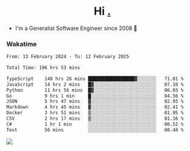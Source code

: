 <h1 align="center">Hi <a href="https://www.hackerrank.com/erasmosaraujo">.</a></h1>
 
- I'm a Generalist Software Engineer  since 2008 🚀
<!--  
<p align="left">
  <a href="https://github.com/erasmosoares/github-readme-stats">
    <img
      align="center"
      src="https://github-readme-stats.vercel.app/api/top-langs/?username=erasmosoares&theme=radical&layout=compact"
    />
  </a>
  <a href="https://github.com/erasmosoares/github-readme-stats">
    [![Harlok's WakaTime stats](https://github-readme-stats.vercel.app/api/wakatime?username=ffflabs)](https://github.com/anuraghazra/github-readme-stats)
  </a>
</p>

<!--
 ### Repo 
 
<p align="left">
 <a href="https://github.com/erasmosoares/github-readme-stats">
    <img
      align="center"
      height="165"
      src="https://github-readme-stats.vercel.app/api/pin?username=erasmosoares&repo=sample-node&title_color=fff&icon_color=f9f9f9&text_color=9f9f9f&bg_color=151515"
    />
  </a>
  <a href="https://github.com/erasmosoares/github-readme-stats">
    <img
      align="center"
      height="165"
      src="https://github-readme-stats.vercel.app/api/pin?username=erasmosoares&repo=sample-node&title_color=fff&icon_color=f9f9f9&text_color=9f9f9f&bg_color=151515"
    />
  </a>
</p>
-->

 ### Wakatime 

<!--START_SECTION:waka-->

```txt
From: 13 February 2024 - To: 12 February 2025

Total Time: 196 hrs 53 mins

TypeScript    140 hrs 26 mins █████████████████▓░░░░░░░   71.01 %
JavaScript    14 hrs 2 mins   █▓░░░░░░░░░░░░░░░░░░░░░░░   07.10 %
Python        11 hrs 56 mins  █▓░░░░░░░░░░░░░░░░░░░░░░░   06.03 %
Go            9 hrs 1 min     █░░░░░░░░░░░░░░░░░░░░░░░░   04.56 %
JSON          5 hrs 47 mins   ▓░░░░░░░░░░░░░░░░░░░░░░░░   02.93 %
Markdown      4 hrs 45 mins   ▓░░░░░░░░░░░░░░░░░░░░░░░░   02.41 %
Docker        3 hrs 51 mins   ▒░░░░░░░░░░░░░░░░░░░░░░░░   01.95 %
CSV           2 hrs 17 mins   ▒░░░░░░░░░░░░░░░░░░░░░░░░   01.16 %
C#            1 hr 1 min      ░░░░░░░░░░░░░░░░░░░░░░░░░   00.52 %
Text          56 mins         ░░░░░░░░░░░░░░░░░░░░░░░░░   00.48 %
```

<!--END_SECTION:waka-->

![](https://komarev.com/ghpvc/?username=erasmosoares&color=brightgreen)
